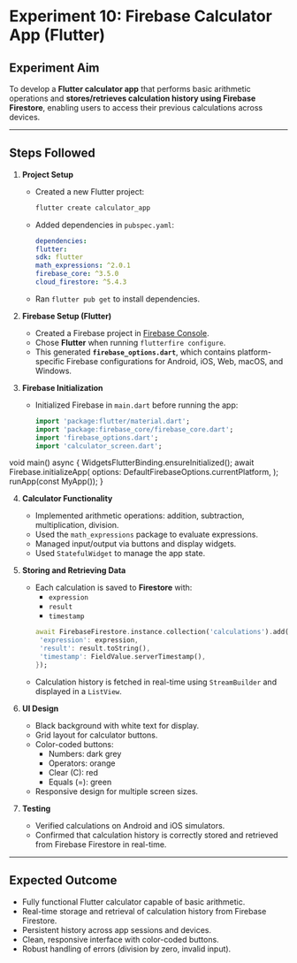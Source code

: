 # Experiment 10: Firebase Calculator App (Flutter)

## Experiment Aim
To develop a **Flutter calculator app** that performs basic arithmetic operations and **stores/retrieves calculation history using Firebase Firestore**, enabling users to access their previous calculations across devices.

---

## Steps Followed

1. **Project Setup**
    - Created a new Flutter project:
      ```bash
      flutter create calculator_app

      ```
    - Added dependencies in `pubspec.yaml`:
      ```yaml
      dependencies:
      flutter:
      sdk: flutter
      math_expressions: ^2.0.1
      firebase_core: ^3.5.0
      cloud_firestore: ^5.4.3

      ```
    - Ran `flutter pub get` to install dependencies.

2. **Firebase Setup (Flutter)**
    - Created a Firebase project in [Firebase Console](https://console.firebase.google.com/).
    - Chose **Flutter** when running `flutterfire configure`.
    - This generated **`firebase_options.dart`**, which contains platform-specific Firebase configurations for Android, iOS, Web, macOS, and Windows.

3. **Firebase Initialization**
    - Initialized Firebase in `main.dart` before running the app:
      ```dart
      import 'package:flutter/material.dart';
      import 'package:firebase_core/firebase_core.dart';
      import 'firebase_options.dart';
      import 'calculator_screen.dart';

void main() async {
WidgetsFlutterBinding.ensureInitialized();
await Firebase.initializeApp(
options: DefaultFirebaseOptions.currentPlatform,
);
runApp(const MyApp());
}


4. **Calculator Functionality**
    - Implemented arithmetic operations: addition, subtraction, multiplication, division.
    - Used the `math_expressions` package to evaluate expressions.
    - Managed input/output via buttons and display widgets.
    - Used `StatefulWidget` to manage the app state.

5. **Storing and Retrieving Data**
    - Each calculation is saved to **Firestore** with:
        - `expression`
        - `result`
        - `timestamp`
      ```dart
      await FirebaseFirestore.instance.collection('calculations').add({
       'expression': expression,
       'result': result.toString(),
       'timestamp': FieldValue.serverTimestamp(),
      });

      ```
    - Calculation history is fetched in real-time using `StreamBuilder` and displayed in a `ListView`.

6. **UI Design**
    - Black background with white text for display.
    - Grid layout for calculator buttons.
    - Color-coded buttons:
        - Numbers: dark grey
        - Operators: orange
        - Clear (C): red
        - Equals (=): green
    - Responsive design for multiple screen sizes.

7. **Testing**
    - Verified calculations on Android and iOS simulators.
    - Confirmed that calculation history is correctly stored and retrieved from Firebase Firestore in real-time.

---

## Expected Outcome

- Fully functional Flutter calculator capable of basic arithmetic.
- Real-time storage and retrieval of calculation history from Firebase Firestore.
- Persistent history across app sessions and devices.
- Clean, responsive interface with color-coded buttons.
- Robust handling of errors (division by zero, invalid input).
